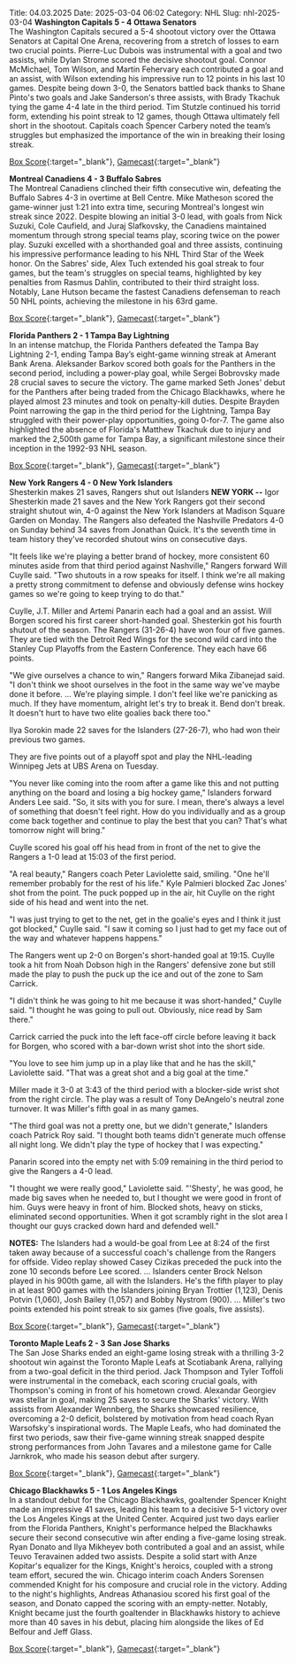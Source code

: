 Title: 04.03.2025
Date: 2025-03-04 06:02
Category: NHL 
Slug: nhl-2025-03-04 
**Washington Capitals 5 - 4 Ottawa Senators**  
The Washington Capitals secured a 5-4 shootout victory over the Ottawa Senators at Capital One Arena, recovering from a stretch of losses to earn two crucial points. Pierre-Luc Dubois was instrumental with a goal and two assists, while Dylan Strome scored the decisive shootout goal. Connor McMichael, Tom Wilson, and Martin Fehervary each contributed a goal and an assist, with Wilson extending his impressive run to 12 points in his last 10 games. Despite being down 3-0, the Senators battled back thanks to Shane Pinto's two goals and Jake Sanderson's three assists, with Brady Tkachuk tying the game 4-4 late in the third period. Tim Stutzle continued his torrid form, extending his point streak to 12 games, though Ottawa ultimately fell short in the shootout. Capitals coach Spencer Carbery noted the team’s struggles but emphasized the importance of the win in breaking their losing streak. 

[Box Score](/gamecenter/ott-vs-wsh/2025/03/03/2024020967){:target="_blank"}, [Gamecast](https://www.nhl.com/news/ottawa-senators-washington-capitals-game-recap-march-3){:target="_blank"}<br>

**Montreal Canadiens 4 - 3 Buffalo Sabres**  
The Montreal Canadiens clinched their fifth consecutive win, defeating the Buffalo Sabres 4-3 in overtime at Bell Centre. Mike Matheson scored the game-winner just 1:21 into extra time, securing Montreal's longest win streak since 2022. Despite blowing an initial 3-0 lead, with goals from Nick Suzuki, Cole Caufield, and Juraj Slafkovsky, the Canadiens maintained momentum through strong special teams play, scoring twice on the power play. Suzuki excelled with a shorthanded goal and three assists, continuing his impressive performance leading to his NHL Third Star of the Week honor. On the Sabres' side, Alex Tuch extended his goal streak to four games, but the team's struggles on special teams, highlighted by key penalties from Rasmus Dahlin, contributed to their third straight loss. Notably, Lane Hutson became the fastest Canadiens defenseman to reach 50 NHL points, achieving the milestone in his 63rd game. 

[Box Score](/gamecenter/buf-vs-mtl/2025/03/03/2024020968){:target="_blank"}, [Gamecast](https://www.nhl.com/news/buffalo-sabres-montreal-canadiens-game-recap-march-3){:target="_blank"}<br>

**Florida Panthers 2 - 1 Tampa Bay Lightning**  
In an intense matchup, the Florida Panthers defeated the Tampa Bay Lightning 2-1, ending Tampa Bay’s eight-game winning streak at Amerant Bank Arena. Aleksander Barkov scored both goals for the Panthers in the second period, including a power-play goal, while Sergei Bobrovsky made 28 crucial saves to secure the victory. The game marked Seth Jones' debut for the Panthers after being traded from the Chicago Blackhawks, where he played almost 23 minutes and took on penalty-kill duties. Despite Brayden Point narrowing the gap in the third period for the Lightning, Tampa Bay struggled with their power-play opportunities, going 0-for-7. The game also highlighted the absence of Florida's Matthew Tkachuk due to injury and marked the 2,500th game for Tampa Bay, a significant milestone since their inception in the 1992-93 NHL season. 

[Box Score](/gamecenter/tbl-vs-fla/2025/03/03/2024020969){:target="_blank"}, [Gamecast](https://www.nhl.com/news/tampa-bay-lightning-florida-panthers-game-recap-march-3){:target="_blank"}<br>

**New York Rangers 4 - 0 New York Islanders**  
Shesterkin makes 21 saves, Rangers shut out Islanders
 **NEW YORK --** <forge-entity title="Igor Shesterkin" slug="igor-shesterkin-8478048" code="player">Igor Shesterkin</forge-entity> made 21 saves and the New York Rangers got their second straight shutout win, 4-0 against the New York Islanders at Madison Square Garden on Monday. 
The Rangers also defeated the Nashville Predators 4-0 on Sunday behind 34 saves from <forge-entity title="Jonathan Quick" slug="jonathan-quick-8471734" code="player">Jonathan Quick</forge-entity>. It's the seventh time in team history they've recorded shutout wins on consecutive days.

"It feels like we're playing a better brand of hockey, more consistent 60 minutes aside from that third period against Nashville," Rangers forward <forge-entity title="Will Cuylle" slug="will-cuylle-8482157" code="player">Will Cuylle</forge-entity> said. "Two shutouts in a row speaks for itself. I think we're all making a pretty strong commitment to defense and obviously defense wins hockey games so we're going to keep trying to do that."

Cuylle, <forge-entity title="J.T. Miller" slug="j-t-miller-8476468" code="player">J.T. Miller</forge-entity> and <forge-entity title="Artemi Panarin" slug="artemi-panarin-8478550" code="player">Artemi Panarin</forge-entity> each had a goal and an assist. <forge-entity title="Will Borgen" slug="will-borgen-8478840" code="player">Will Borgen</forge-entity> scored his first career short-handed goal. Shesterkin got his fourth shutout of the season. 
The Rangers (31-26-4) have won four of five games. They are tied with the Detroit Red Wings for the second wild card into the Stanley Cup Playoffs from the Eastern Conference. They each have 66 points.

"We give ourselves a chance to win," Rangers forward <forge-entity title="Mika Zibanejad" slug="mika-zibanejad-8476459" code="player">Mika Zibanejad</forge-entity> said. "I don't think we shoot ourselves in the foot in the same way we've maybe done it before. … We're playing simple. I don't feel like we're panicking as much. If they have momentum, alright let's try to break it. Bend don't break. It doesn't hurt to have two elite goalies back there too."

<forge-entity title="Ilya Sorokin" slug="ilya-sorokin-8478009" code="player">Ilya Sorokin</forge-entity> made 22 saves for the Islanders (27-26-7), who had won their previous two games.

They are five points out of a playoff spot and play the NHL-leading Winnipeg Jets at UBS Arena on Tuesday.

"You never like coming into the room after a game like this and not putting anything on the board and losing a big hockey game," Islanders forward <forge-entity title="Anders Lee" slug="anders-lee-8475314" code="player">Anders Lee</forge-entity> said. "So, it sits with you for sure. I mean, there's always a level of something that doesn't feel right. How do you individually and as a group come back together and continue to play the best that you can? That's what tomorrow night will bring."

Cuylle scored his goal off his head from in front of the net to give the Rangers a 1-0 lead at 15:03 of the first period.

"A real beauty," Rangers coach Peter Laviolette said, smiling. "One he'll remember probably for the rest of his life." 
<forge-entity title="Kyle Palmieri" slug="kyle-palmieri-8475151" code="player">Kyle Palmieri</forge-entity> blocked <forge-entity title="Zac Jones" slug="zac-jones-8481708" code="player">Zac Jones</forge-entity>' shot from the point. The puck popped up in the air, hit Cuylle on the right side of his head and went into the net.

"I was just trying to get to the net, get in the goalie's eyes and I think it just got blocked," Cuylle said. "I saw it coming so I just had to get my face out of the way and whatever happens happens."

The Rangers went up 2-0 on Borgen's short-handed goal at 19:15. Cuylle took a hit from <forge-entity title="Noah Dobson" slug="noah-dobson-8480865" code="player">Noah Dobson</forge-entity> high in the Rangers' defensive zone but still made the play to push the puck up the ice and out of the zone to <forge-entity title="Sam Carrick" slug="sam-carrick-8475842" code="player">Sam Carrick</forge-entity>.

"I didn't think he was going to hit me because it was short-handed," Cuylle said. "I thought he was going to pull out. Obviously, nice read by Sam there."

Carrick carried the puck into the left face-off circle before leaving it back for Borgen, who scored with a bar-down wrist shot into the short side.

"You love to see him jump up in a play like that and he has the skill," Laviolette said. "That was a great shot and a big goal at the time."

Miller made it 3-0 at 3:43 of the third period with a blocker-side wrist shot from the right circle. The play was a result of <forge-entity title="Tony DeAngelo" slug="tony-deangelo-8477950" code="player">Tony DeAngelo</forge-entity>'s neutral zone turnover. It was Miller's fifth goal in as many games.

"The third goal was not a pretty one, but we didn't generate," Islanders coach Patrick Roy said. "I thought both teams didn't generate much offense all night long. We didn't play the type of hockey that I was expecting."

Panarin scored into the empty net with 5:09 remaining in the third period to give the Rangers a 4-0 lead.

"I thought we were really good," Laviolette said. "'Shesty', he was good, he made big saves when he needed to, but I thought we were good in front of him. Guys were heavy in front of him. Blocked shots, heavy on sticks, eliminated second opportunities. When it got scrambly right in the slot area I thought our guys cracked down hard and defended well."

**NOTES:** The Islanders had a would-be goal from Lee at 8:24 of the first taken away because of a successful coach's challenge from the Rangers for offside. Video replay showed <forge-entity title="Casey Cizikas" slug="casey-cizikas-8475231" code="player">Casey Cizikas</forge-entity> preceded the puck into the zone 10 seconds before Lee scored. … Islanders center <forge-entity title="Brock Nelson" slug="brock-nelson-8475754" code="player">Brock Nelson</forge-entity> played in his 900th game, all with the Islanders. He's the fifth player to play in at least 900 games with the Islanders joining <forge-entity title="Bryan Trottier" slug="bryan-trottier-8451965" code="player">Bryan Trottier</forge-entity> (1,123), <forge-entity title="Denis Potvin" slug="denis-potvin-8450505" code="player">Denis Potvin</forge-entity> (1,060), <forge-entity title="Josh Bailey" slug="josh-bailey-8474573" code="player">Josh Bailey</forge-entity> (1,057) and Bobby Nystrom (900). ... Miller's two points extended his point streak to six games (five goals, five assists). 

[Box Score](/gamecenter/nyi-vs-nyr/2025/03/03/2024020970){:target="_blank"}, [Gamecast](https://www.nhl.com/news/new-york-islanders-new-york-rangers-game-recap-march-3){:target="_blank"}<br>

**Toronto Maple Leafs 2 - 3 San Jose Sharks**  
The San Jose Sharks ended an eight-game losing streak with a thrilling 3-2 shootout win against the Toronto Maple Leafs at Scotiabank Arena, rallying from a two-goal deficit in the third period. Jack Thompson and Tyler Toffoli were instrumental in the comeback, each scoring crucial goals, with Thompson's coming in front of his hometown crowd. Alexandar Georgiev was stellar in goal, making 25 saves to secure the Sharks' victory. With assists from Alexander Wennberg, the Sharks showcased resilience, overcoming a 2-0 deficit, bolstered by motivation from head coach Ryan Warsofsky's inspirational words. The Maple Leafs, who had dominated the first two periods, saw their five-game winning streak snapped despite strong performances from John Tavares and a milestone game for Calle Jarnkrok, who made his season debut after surgery. 

[Box Score](/gamecenter/sjs-vs-tor/2025/03/03/2024020971){:target="_blank"}, [Gamecast](https://www.nhl.com/news/san-jose-sharks-toronto-maple-leafs-game-recap-march-3){:target="_blank"}<br>

**Chicago Blackhawks 5 - 1 Los Angeles Kings**  
In a standout debut for the Chicago Blackhawks, goaltender Spencer Knight made an impressive 41 saves, leading his team to a decisive 5-1 victory over the Los Angeles Kings at the United Center. Acquired just two days earlier from the Florida Panthers, Knight's performance helped the Blackhawks secure their second consecutive win after ending a five-game losing streak. Ryan Donato and Ilya Mikheyev both contributed a goal and an assist, while Teuvo Teravainen added two assists. Despite a solid start with Anze Kopitar's equalizer for the Kings, Knight's heroics, coupled with a strong team effort, secured the win. Chicago interim coach Anders Sorensen commended Knight for his composure and crucial role in the victory. Adding to the night's highlights, Andreas Athanasiou scored his first goal of the season, and Donato capped the scoring with an empty-netter. Notably, Knight became just the fourth goaltender in Blackhawks history to achieve more than 40 saves in his debut, placing him alongside the likes of Ed Belfour and Jeff Glass. 

[Box Score](/gamecenter/lak-vs-chi/2025/03/03/2024020972){:target="_blank"}, [Gamecast](https://www.nhl.com/news/los-angeles-kings-chicago-blackhawks-game-recap-march-3){:target="_blank"}<br>

